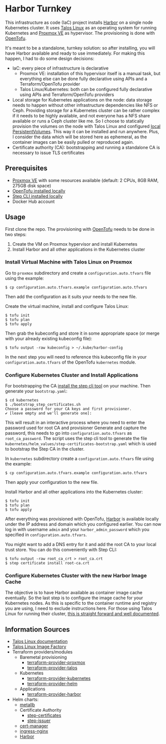 # Harbor Turnkey
This infrastructure as code (IaC) project installs [Harbor](https://goharbor.io/) on a single node Kubernetes cluster.
It uses [Talos Linux](https://www.talos.dev/) as an operating system for running Kubernetes and
[Proxmox VE](https://www.proxmox.com/en/products/proxmox-virtual-environment/overview) as hypervisor.
The provisioning is done with [OpenTofu](https://opentofu.org/).

It's meant to be a standalone, turnkey solution: so after installing, you will have Harbor available and ready to use
immediately. For making this happen, I had to do some design decisions:
* IaC: every piece of infrastructure is declarative
  * Proxmox VE: installation of this hypervisor itself is a manual task, but everything else can be done fully
    declarative using APIs and a Terraform/OpenTofu provider 
  * Talos Linux/Kubernetes: both can be configured fully declarative using APIs and Terraform/OpenTofu providers
* Local storage for Kubernetes applications on the node: data storage needs to happen without other infrastructure
  dependencies like NFS or Ceph. Providing storage for a Kubernetes cluster can be rather complex if it needs to be
  highly available, and not everyone has a NFS share available or runs a Ceph cluster like me. So I choose to statically
  provision the volumes on the node with Talos Linux and configured
  [local PersistentVolumes](https://kubernetes.io/docs/concepts/storage/volumes/#local).
  This way it can be installed and run anywhere. Plus, I consider the data which will be stored here as
  ephemeral, as the container images can be easily pulled or reproduced again.
* Certificate authority (CA): bootstrapping and running a standalone CA is necessary to issue TLS certificates 
 
## Prerequisites
* [Proxmox VE](https://www.proxmox.com/en/products/proxmox-virtual-environment/overview) with some resources available
  (default: 2 CPUs, 8GB RAM, 275GB disk space)
* [OpenTofu installed locally](https://opentofu.org/docs/intro/install/)
* [Step CLI installed locally](https://smallstep.com/docs/step-cli/installation/)
* Docker Hub account

## Usage
First clone the repo. The provisioning with [OpenTofu](https://opentofu.org/) needs to be done in two steps:
1. Create the VM on Proxmox hypervisor and install Kubernetes
2. Install Harbor and all other applications in the Kubernetes cluster

### Install Virtual Machine with Talos Linux on Proxmox
Go to `proxmox` subdirectory and create a `configuration.auto.tfvars` file using the example:
```shell
$ cp configuration.auto.tfvars.example configuration.auto.tfvars 
```
Then add the configuration as it suits your needs to the new file. 

Create the virtual machine, install and configure Talos Linux:
```shell
$ tofu init
$ tofu plan
$ tofu apply
```
Then grab the kubeconfig and store it in some appropriate space (or merge with your already existing kubeconfig file):
```shell
$ tofu output -raw kubeconfig > ~/.kube/harbor-config
```
In the next step you will need to reference this kubeconfig file in your `configuration.auto.tfvars` of the OpenTofu
`kubernetes` module.

### Configure Kubernetes Cluster and Install Applications
For bootstrapping the CA [install the step cli tool](https://smallstep.com/docs/step-cli/installation/) on your machine. Then generate your `bootstrap.yaml`:
```shell
$ cd kubernetes
$ ./bootstrap_step_certificates.sh
Choose a password for your CA keys and first provisioner.
✔ [leave empty and we'll generate one]: 
```
This will result in an interactive process where you need to enter the password used for root CA and provisioner
Generate and capture the password, this needs to go into `configuration.auto.tfvars` as `root_ca_password`. The script
uses the step cli tool to generate the file `kubernetes/helm_values/step-certificates-bootstrap.yaml` which is used to
bootstrap the Step CA in the cluster.

In `kubernetes` subdirectory create a `configuration.auto.tfvars` file using the example:
```shell
$ cp configuration.auto.tfvars.example configuration.auto.tfvars 
```
Then apply your configuration to the new file. 

Install Harbor and all other applications into the Kubernetes cluster:
```shell
$ tofu init
$ tofu plan
$ tofu apply
```
After everything was provisioned with OpenTofu, [Harbor](https://goharbor.io/) is available locally under the IP
address and domain which you configured earlier. You can now log in with username `admin` and your
`harbor_admin_password` which you specified in `configuration.auto.tfvars`.

You might want to add a DNS entry for it and add the root CA to your local trust store. You can do this conveniently
with Step CLI:
```shell
$ tofu output -raw root_ca_crt > root_ca.crt
$ step certificate install root-ca.crt
```

### Configure Kubernetes Cluster with the new Harbor Image Cache
The objective is to have Harbor available as container image cache eventually. So the last step is to configure
the image cache for your Kubernetes nodes. As this is specific to the container runtime and registry you are using, I
need to exclude instructions here. For those using Talos Linux for running their cluster, [this is straight forward and
well documented](https://www.talos.dev/v1.10/talos-guides/configuration/pull-through-cache/#using-harbor-as-a-caching-registry).

## Information Sources
* [Talos Linux documentation](https://www.talos.dev/v1.8/)
* [Talos Linux Image Factory](https://factory.talos.dev/)
* Terraform providers/modules
  * Baremetal provisioning
    * [terraform-provider-proxmox](https://github.com/Telmate/terraform-provider-proxmox)
    * [terraform-provider-talos](https://github.com/siderolabs/terraform-provider-talos)
  * Kubernetes
    * [terraform-provider-kubernetes](https://github.com/hashicorp/terraform-provider-kubernetes)
    * [terraform-provider-helm](https://github.com/hashicorp/terraform-provider-helm)
  * Applications
    * [terraform-provider-harbor](https://github.com/goharbor/terraform-provider-harbor)
* Helm charts:
  * [metallb](https://github.com/metallb/metallb/tree/main/charts/metallb) 
  * Certificate Authority
    * [step-certificates](https://artifacthub.io/packages/helm/smallstep/step-certificates)
    * [step-issuer](https://artifacthub.io/packages/helm/smallstep/step-issuer)
  * [cert-manager](https://artifacthub.io/packages/helm/cert-manager/cert-manager)
  * [ingress-nginx](https://artifacthub.io/packages/helm/ingress-nginx/ingress-nginx)
  * [Harbor](https://github.com/goharbor/harbor-helm)
